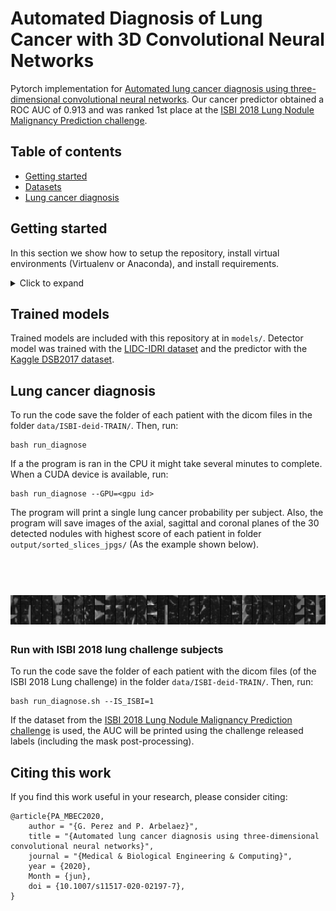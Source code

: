 # Automated Diagnosis of Lung Cancer with 3D Convolutional Neural Networks

Pytorch implementation for [Automated lung cancer diagnosis using three-dimensional convolutional neural networks](https://rdcu.be/b4Gc7). 
Our cancer predictor obtained a ROC AUC of 0.913 and was ranked 1st place at the [ISBI 2018 Lung Nodule Malignancy Prediction challenge](https://bit.ly/2JPNnGS).

## Table of contents
* [Getting started](#getting-started)
* [Datasets](#datasets)
* [Lung cancer diagnosis](#lung-cancer-diagnosis)

## Getting started

In this section we show how to setup the repository, install virtual environments (Virtualenv or Anaconda), and install requirements.

<details>
<summary>Click to expand</summary>

1. **Clone the repository:** To download this repository run:
```
$ git clone https://github.com/gperezs/LungCancerDiagnosis-pytorch.git
$ cd LungCancerDiagnosis-pytorch
```

-------
### Using Anaconda

2. **Install Anaconda:** We recommend using the free [Anaconda Python
distribution](https://www.anaconda.com/download/), which provides an
easy way for you to handle package dependencies. Please be sure to
download the Python 3 version.

3. **Anaconda virtual environment:** To set up and activate the virtual environment,
run:
```
$ conda create -n <env name> python=3.*
$ conda activate <env name>
```

To install requirements, run:
```
$ conda install --yes --file requirements.txt
```

4. **PyTorch:** To install pytorch follow the instructions [here](https://pytorch.org/).
</details>

## Trained models

Trained models are included with this repository at in `models/`. Detector model was trained with the [LIDC-IDRI dataset](https://wiki.cancerimagingarchive.net/display/Public/LIDC-IDRI) and the predictor with the [Kaggle DSB2017 dataset](https://www.kaggle.com/c/data-science-bowl-2017).

## Lung cancer diagnosis

To run the code save the folder of each patient with the dicom files in the folder `data/ISBI-deid-TRAIN/`. Then, run:
```
bash run_diagnose
```
If a the program is ran in the CPU it might take several minutes to complete. When a CUDA device is available, run:
```
bash run_diagnose --GPU=<gpu id>
```
The program will print a single lung cancer probability per subject. Also, the program will save images of 
the axial, sagittal and coronal planes of the 30 detected nodules with highest score of each patient in 
folder `output/sorted_slices_jpgs/` (As the example shown below). 

<h1 align="center">
  <br>
  <a><img width="1000" src="output_sample.jpg" alt="ranked_nodules"></a>
</h1>

### Run with ISBI 2018 lung challenge subjects

To run the code save the folder of each patient with the dicom files (of the ISBI 2018 Lung challenge) in the folder `data/ISBI-deid-TRAIN/`. Then, run:
```
bash run_diagnose.sh --IS_ISBI=1
```

If the dataset from the [ISBI 2018 Lung Nodule Malignancy Prediction challenge](https://bit.ly/2JPNnGS) is used, the AUC will be printed using the challenge released labels (including the mask post-processing). 



## Citing this work

If you find this work useful in your research, please consider citing:
```
@article{PA_MBEC2020,
    author = "{G. Perez and P. Arbelaez}",
    title = "{Automated lung cancer diagnosis using three-dimensional convolutional neural networks}",
    journal = "{Medical & Biological Engineering & Computing}",
    year = {2020},
    Month = {jun},
    doi = {10.1007/s11517-020-02197-7},
}
```
